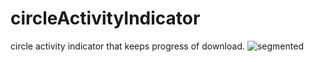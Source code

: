 # circleActivityIndicator
circle activity indicator that keeps progress of download.
![segmented](https://user-images.githubusercontent.com/5378604/33865954-ea118770-dea8-11e7-8c14-caa0af11c561.gif)

